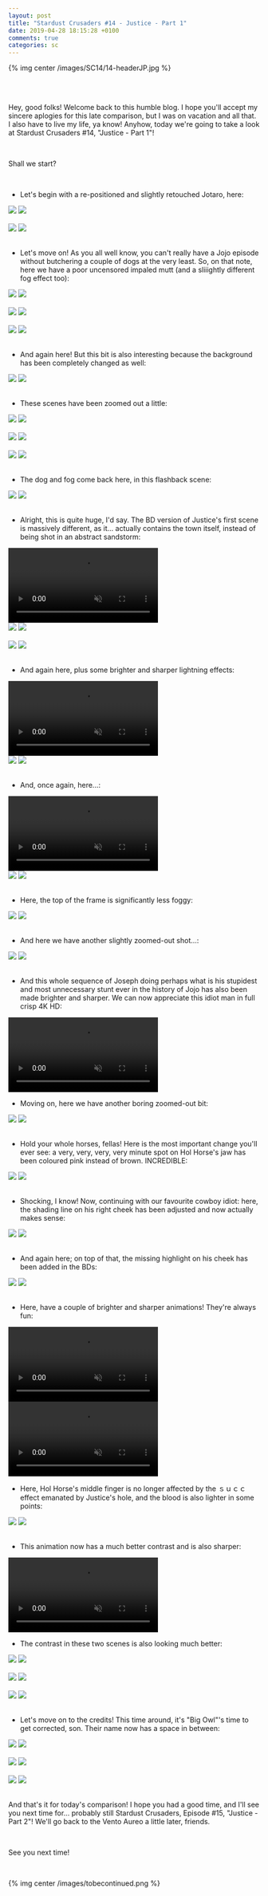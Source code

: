 ```yaml
---
layout: post
title: "Stardust Crusaders #14 - Justice - Part 1"
date: 2019-04-28 18:15:28 +0100
comments: true
categories: sc
---
```


{% img center /images/SC14/14-headerJP.jpg %}
<!-- more -->

<br>
<br>

Hey, good folks! Welcome back to this humble blog. I hope you'll accept my sincere aplogies for this late comparison, but I was on vacation and all that. I also have to live my life, ya know! Anyhow, today we're going to take a look at Stardust Crusaders #14, "Justice - Part 1"!

<br>

Shall we start?

<br>

- Let's begin with a re-positioned and slightly retouched Jotaro, here:

<div id="container1" class="twentytwenty-container">
 <img src="./../images/SC14/tv-02450.jpg" />
 <img src="./../images/SC14/bd-02450.jpg" />
</div>

<br>

<div id="container1" class="twentytwenty-container">
 <img src="./../images/SC14/tv-02515.jpg" />
 <img src="./../images/SC14/bd-02515.jpg" />
</div>

<br>

- Let's move on! As you all well know, you can't really have a Jojo episode without butchering a couple of dogs at the very least. So, on that note, here we have a poor uncensored impaled mutt (and a sliiightly different fog effect too):

<div id="container1" class="twentytwenty-container">
 <img src="./../images/SC14/tv-06520.jpg" />
 <img src="./../images/SC14/bd-06520.jpg" />
</div>

<br>

<div id="container1" class="twentytwenty-container">
 <img src="./../images/SC14/tv-06558.jpg" />
 <img src="./../images/SC14/bd-06558.jpg" />
</div>

<br>

<div id="container1" class="twentytwenty-container">
 <img src="./../images/SC14/tv-06559.jpg" />
 <img src="./../images/SC14/bd-06559.jpg" />
</div>

<br>

- And again here! But this bit is also interesting because the background has been completely changed as well:

<div id="container1" class="twentytwenty-container">
 <img src="./../images/SC14/tv-06580.jpg" />
 <img src="./../images/SC14/bd-06580.jpg" />
</div>

<br>

- These scenes have been zoomed out a little:

<div id="container1" class="twentytwenty-container">
 <img src="./../images/SC14/tv-09450.jpg" />
 <img src="./../images/SC14/bd-09450.jpg" />
</div>

<br>

<div id="container1" class="twentytwenty-container">
 <img src="./../images/SC14/tv-09610.jpg" />
 <img src="./../images/SC14/bd-09610.jpg" />
</div>

<br>

<div id="container1" class="twentytwenty-container">
 <img src="./../images/SC14/tv-12515.jpg" />
 <img src="./../images/SC14/bd-12515.jpg" />
</div>

<br>

- The dog and fog come back here, in this flashback scene:

<div id="container1" class="twentytwenty-container">
 <img src="./../images/SC14/tv-13700.jpg" />
 <img src="./../images/SC14/bd-13700.jpg" />
</div>

<br>

- Alright, this is quite huge, I'd say. The BD version of Justice's first scene is massively different, as it... actually contains the town itself, instead of being shot in an abstract sandstorm:

<video class='center' muted nocontrols autoplay playsinline loop preload='auto'>
  <source src="./../videos/SC14/01 - justice 1.webm" type='video/webm; codecs="vp8, vorbis"'>
  <source src="./../videos/SC14/01 - justice 1.mp4" type='video/mp4; codecs=avc1.42E01E,mp4a.40.2'>
</video>

<div id="container1" class="twentytwenty-container">
 <img src="./../images/SC14/tv-14075.jpg" />
 <img src="./../images/SC14/bd-14075.jpg" />
</div>

<br>

<div id="container1" class="twentytwenty-container">
 <img src="./../images/SC14/tv-14085.jpg" />
 <img src="./../images/SC14/bd-14085.jpg" />
</div>

<br>

- And again here, plus some brighter and sharper lightning effects:

<video class='center' muted nocontrols autoplay playsinline loop preload='auto'>
  <source src="./../videos/SC14/02 - justice 2.webm" type='video/webm; codecs="vp8, vorbis"'>
  <source src="./../videos/SC14/02 - justice 2.mp4" type='video/mp4; codecs=avc1.42E01E,mp4a.40.2'>
</video>

<div id="container1" class="twentytwenty-container">
 <img src="./../images/SC14/tv-14220.jpg" />
 <img src="./../images/SC14/bd-14220.jpg" />
</div>

<br>

- And, once again, here...:

<video class='center' muted nocontrols autoplay playsinline loop preload='auto'>
  <source src="./../videos/SC14/03 - justice 3.webm" type='video/webm; codecs="vp8, vorbis"'>
  <source src="./../videos/SC14/03 - justice 3.mp4" type='video/mp4; codecs=avc1.42E01E,mp4a.40.2'>
</video>

<div id="container1" class="twentytwenty-container">
 <img src="./../images/SC14/tv-14385.jpg" />
 <img src="./../images/SC14/bd-14385.jpg" />
</div>

<br>

- Here, the top of the frame is significantly less foggy:

<div id="container1" class="twentytwenty-container">
 <img src="./../images/SC14/tv-14555.jpg" />
 <img src="./../images/SC14/bd-14555.jpg" />
</div>

<br>

- And here we have another slightly zoomed-out shot...:

<div id="container1" class="twentytwenty-container">
 <img src="./../images/SC14/tv-16660.jpg" />
 <img src="./../images/SC14/bd-16660.jpg" />
</div>

<br>

- And this whole sequence of Joseph doing perhaps what is his stupidest and most unnecessary stunt ever in the history of Jojo has also been made brighter and sharper. We can now appreciate this idiot man in full crisp 4K HD:

<video class='center' muted nocontrols autoplay playsinline loop preload='auto'>
  <source src="./../videos/SC14/04 - idiot joseph.webm" type='video/webm; codecs="vp8, vorbis"'>
  <source src="./../videos/SC14/04 - idiot joseph.mp4" type='video/mp4; codecs=avc1.42E01E,mp4a.40.2'>
</video>

- Moving on, here we have another boring zoomed-out bit:

<div id="container1" class="twentytwenty-container">
 <img src="./../images/SC14/tv-19510.jpg" />
 <img src="./../images/SC14/bd-19510.jpg" />
</div>

<br>

- Hold your whole horses, fellas! Here is the most important change you'll ever see: a very, very, very, very minute spot on Hol Horse's jaw has been coloured pink instead of brown. INCREDIBLE:

<div id="container1" class="twentytwenty-container">
 <img src="./../images/SC14/tv-25205.jpg" />
 <img src="./../images/SC14/bd-25205.jpg" />
</div>

<br>

- Shocking, I know! Now, continuing with our favourite cowboy idiot: here, the shading line on his right cheek has been adjusted and now actually makes sense:

<div id="container1" class="twentytwenty-container">
 <img src="./../images/SC14/tv-26520.jpg" />
 <img src="./../images/SC14/bd-26520.jpg" />
</div>

<br>

- And again here; on top of that, the missing highlight on his cheek has been added in the BDs:

<div id="container1" class="twentytwenty-container">
 <img src="./../images/SC14/tv-26635.jpg" />
 <img src="./../images/SC14/bd-26635.jpg" />
</div>

<br>

- Here, have a couple of brighter and sharper animations! They're always fun:

<video class='center' muted nocontrols autoplay playsinline loop preload='auto'>
  <source src="./../videos/SC14/05 - scissor sisters.webm" type='video/webm; codecs="vp8, vorbis"'>
  <source src="./../videos/SC14/05 - scissor sisters.mp4" type='video/mp4; codecs=avc1.42E01E,mp4a.40.2'>
</video>

<video class='center' muted nocontrols autoplay playsinline loop preload='auto'>
  <source src="./../videos/SC14/06 - scissor sisters 2.webm" type='video/webm; codecs="vp8, vorbis"'>
  <source src="./../videos/SC14/06 - scissor sisters 2.mp4" type='video/mp4; codecs=avc1.42E01E,mp4a.40.2'>
</video>

- Here, Hol Horse's middle finger is no longer affected by the ｓｕｃｃ effect emanated by Justice's hole, and the blood is also lighter in some points:

<div id="container1" class="twentytwenty-container">
 <img src="./../images/SC14/tv-28930.jpg" />
 <img src="./../images/SC14/bd-28930.jpg" />
</div>

<br>

- This animation now has a much better contrast and is also sharper:

<video class='center' muted nocontrols autoplay playsinline loop preload='auto'>
  <source src="./../videos/SC14/07 - hol horse 1.webm" type='video/webm; codecs="vp8, vorbis"'>
  <source src="./../videos/SC14/07 - hol horse 1.mp4" type='video/mp4; codecs=avc1.42E01E,mp4a.40.2'>
</video>

- The contrast in these two scenes is also looking much better:

<div id="container1" class="twentytwenty-container">
 <img src="./../images/SC14/tv-30295.jpg" />
 <img src="./../images/SC14/bd-30295.jpg" />
</div>

<br>

<div id="container1" class="twentytwenty-container">
 <img src="./../images/SC14/tv-30316.jpg" />
 <img src="./../images/SC14/bd-30316.jpg" />
</div>

<br>

<div id="container1" class="twentytwenty-container">
 <img src="./../images/SC14/tv-30419.jpg" />
 <img src="./../images/SC14/bd-30419.jpg" />
</div>

<br>

- Let's move on to the credits! This time around, it's "Big Owl"'s time to get corrected, son. Their name now has a space in between:

<div id="container1" class="twentytwenty-container">
 <img src="./../images/SC14/tv-32200.jpg" />
 <img src="./../images/SC14/bd-32200.jpg" />
</div>

<br>

<div id="container1" class="twentytwenty-container">
 <img src="./../images/SC14/tv-32335.jpg" />
 <img src="./../images/SC14/bd-32335.jpg" />
</div>

<br>

<div id="container1" class="twentytwenty-container">
 <img src="./../images/SC14/tv-32450.jpg" />
 <img src="./../images/SC14/bd-32450.jpg" />
</div>

<br>

And that's it for today's comparison! I hope you had a good time, and I'll see you next time for... probably still Stardust Crusaders, Episode #15, "Justice - Part 2"! We'll go back to the Vento Aureo a little later, friends.

<br>

See you next time!

<br>

{% img center /images/tobecontinued.png %}